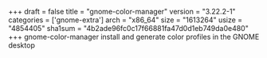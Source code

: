+++
draft = false
title = "gnome-color-manager"
version = "3.22.2-1"
categories = ['gnome-extra']
arch = "x86_64"
size = "1613264"
usize = "4854405"
sha1sum = "4b2ade96fc0c17f66881fa47d0d1eb749da0e480"
+++
gnome-color-manager install and generate color profiles in the GNOME desktop